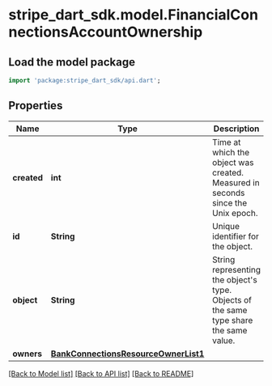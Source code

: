 # stripe_dart_sdk.model.FinancialConnectionsAccountOwnership

## Load the model package
```dart
import 'package:stripe_dart_sdk/api.dart';
```

## Properties
Name | Type | Description | Notes
------------ | ------------- | ------------- | -------------
**created** | **int** | Time at which the object was created. Measured in seconds since the Unix epoch. | 
**id** | **String** | Unique identifier for the object. | 
**object** | **String** | String representing the object's type. Objects of the same type share the same value. | 
**owners** | [**BankConnectionsResourceOwnerList1**](BankConnectionsResourceOwnerList1.md) |  | 

[[Back to Model list]](../README.md#documentation-for-models) [[Back to API list]](../README.md#documentation-for-api-endpoints) [[Back to README]](../README.md)


